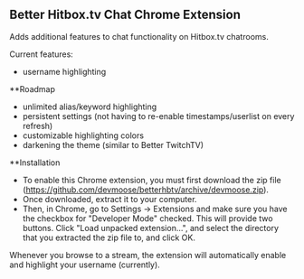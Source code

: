 Better Hitbox.tv Chat Chrome Extension
--------------------------------------
Adds additional features to chat functionality on Hitbox.tv chatrooms.

Current features:
 - username highlighting


**Roadmap
 - unlimited alias/keyword highlighting
 - persistent settings (not having to re-enable timestamps/userlist on every refresh)
 - customizable highlighting colors
 - darkening the theme (similar to Better TwitchTV)


**Installation
- To enable this Chrome extension, you must first download the zip file (https://github.com/devmoose/betterhbtv/archive/devmoose.zip).
- Once downloaded, extract it to your computer.
- Then, in Chrome, go to Settings -> Extensions and make sure you have the checkbox for "Developer Mode" checked. This will provide two buttons.
Click "Load unpacked extension...", and select the directory that you extracted the zip file to, and click OK.

Whenever you browse to a stream, the extension will automatically enable and highlight your username (currently).